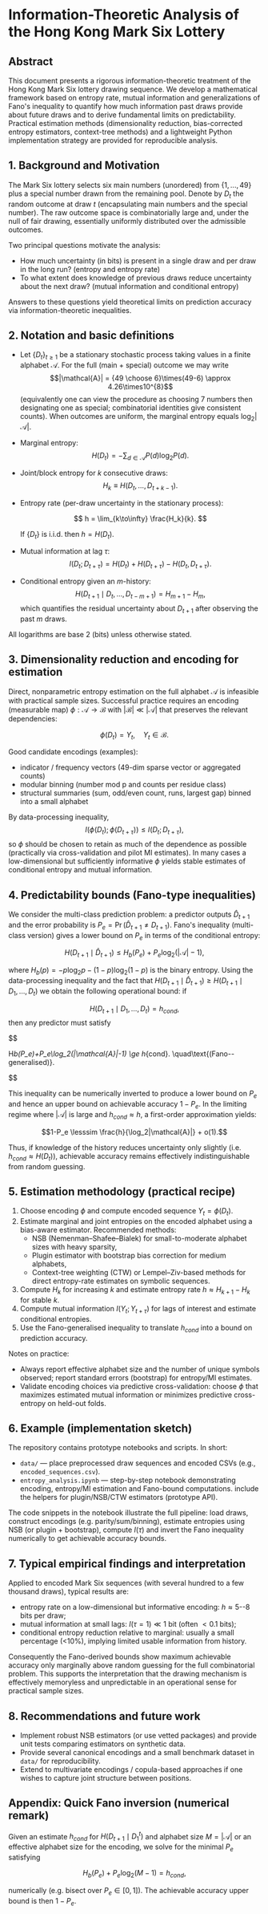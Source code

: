 # Information-Theoretic Analysis of the Hong Kong Mark Six Lottery

## Abstract

This document presents a rigorous information-theoretic treatment of the Hong Kong Mark Six lottery drawing sequence. We develop a mathematical framework based on entropy rate, mutual information and generalizations of Fano's inequality to quantify how much information past draws provide about future draws and to derive fundamental limits on predictability. Practical estimation methods (dimensionality reduction, bias-corrected entropy estimators, context-tree methods) and a lightweight Python implementation strategy are provided for reproducible analysis.

## 1. Background and Motivation

The Mark Six lottery selects six main numbers (unordered) from $\{1,...,49\}$ plus a special number drawn from the remaining pool. Denote by $D_t$ the random outcome at draw $t$ (encapsulating main numbers and the special number). The raw outcome space is combinatorially large and, under the null of fair drawing, essentially uniformly distributed over the admissible outcomes.

Two principal questions motivate the analysis:

- How much uncertainty (in bits) is present in a single draw and per draw in the long run? (entropy and entropy rate)
- To what extent does knowledge of previous draws reduce uncertainty about the next draw? (mutual information and conditional entropy)

Answers to these questions yield theoretical limits on prediction accuracy via information-theoretic inequalities.

## 2. Notation and basic definitions

- Let $\{D_t\}_{t\ge 1}$ be a stationary stochastic process taking values in a finite alphabet $\mathcal{A}$. For the full (main + special) outcome we may write
  $$|\mathcal{A}| = {49 \choose 6}\times(49-6) \approx 4.26\times10^{8}$$
  (equivalently one can view the procedure as choosing 7 numbers then designating one as special; combinatorial identities give consistent counts). When outcomes are uniform, the marginal entropy equals $\log_2|\mathcal{A}|$.

- Marginal entropy:
  $$H(D_t) = -\sum_{d\in\mathcal{A}} P(d)\log_2 P(d) .$$

- Joint/block entropy for $k$ consecutive draws:
  $$H_k \equiv H(D_t,\dots,D_{t+k-1}).$$

- Entropy rate (per-draw uncertainty in the stationary process):

  $$
  h = \lim_{k\to\infty} \frac{H_k}{k}.
  $$

  If $\{D_t\}$ is i.i.d. then $h=H(D_t)$.

- Mutual information at lag $\tau$:
  $$I(D_t;D_{t+\tau}) = H(D_t)+H(D_{t+\tau})-H(D_t,D_{t+\tau}).$$

- Conditional entropy given an $m$-history:
  $$H(D_{t+1}\mid D_t,\dots,D_{t-m+1}) = H_{m+1} - H_m,$$
  which quantifies the residual uncertainty about $D_{t+1}$ after observing the past $m$ draws.

All logarithms are base 2 (bits) unless otherwise stated.

## 3. Dimensionality reduction and encoding for estimation

Direct, nonparametric entropy estimation on the full alphabet $\mathcal{A}$ is infeasible with practical sample sizes. Successful practice requires an encoding (measurable map) $\phi:\mathcal{A}\to\mathcal{B}$ with $|\mathcal{B}|\ll|\mathcal{A}|$ that preserves the relevant dependencies:

$$\phi(D_t)=Y_t,\quad Y_t\in\mathcal{B}.$$

Good candidate encodings (examples):

- indicator / frequency vectors (49-dim sparse vector or aggregated counts)
- modular binning (number mod p and counts per residue class)
- structural summaries (sum, odd/even count, runs, largest gap) binned into a small alphabet

By data-processing inequality,
$$I(\phi(D_t);\phi(D_{t+\tau}))\le I(D_t;D_{t+\tau}),$$
so $\phi$ should be chosen to retain as much of the dependence as possible (practically via cross-validation and pilot MI estimates). In many cases a low-dimensional but sufficiently informative $\phi$ yields stable estimates of conditional entropy and mutual information.

## 4. Predictability bounds (Fano-type inequalities)

We consider the multi-class prediction problem: a predictor outputs $\widehat{D}_{t+1}$ and the error probability is $P_e=\Pr(\widehat{D}_{t+1}\ne D_{t+1})$. Fano's inequality (multi-class version) gives a lower bound on $P_e$ in terms of the conditional entropy:

$$H(D_{t+1}\mid \widehat{D}_{t+1}) \le H_b(P_e) + P_e\log_2(|\mathcal{A}|-1),$$

where $H_b(p)=-p\log_2 p-(1-p)\log_2(1-p)$ is the binary entropy. Using the data-processing inequality and the fact that $H(D_{t+1}\mid\widehat{D}_{t+1})\ge H(D_{t+1}\mid D_1,\dots,D_t)$ we obtain the following operational bound: if

$$H(D_{t+1}\mid D_1,\dots,D_t)=h_{cond},$$
then any predictor must satisfy

$$

H*b(P_e)+P_e\log_2(|\mathcal{A}|-1) \ge h*{cond}.
\quad\text{(Fano--generalised)}.


$$

This inequality can be numerically inverted to produce a lower bound on $P_e$ and hence an upper bound on achievable accuracy $1-P_e$. In the limiting regime where $|\mathcal{A}|$ is large and $h_{cond}\approx h$, a first-order approximation yields:

$$1-P_e \lesssim \frac{h}{\log_2|\mathcal{A}|} + o(1).$$

Thus, if knowledge of the history reduces uncertainty only slightly (i.e. $h_{cond}\approx H(D_t)$), achievable accuracy remains effectively indistinguishable from random guessing.

## 5. Estimation methodology (practical recipe)

1. Choose encoding $\phi$ and compute encoded sequence $Y_t=\phi(D_t)$.
2. Estimate marginal and joint entropies on the encoded alphabet using a bias-aware estimator. Recommended methods:
   - NSB (Nemenman–Shafee–Bialek) for small-to-moderate alphabet sizes with heavy sparsity,
   - Plugin estimator with bootstrap bias correction for medium alphabets,
   - Context-tree weighting (CTW) or Lempel–Ziv-based methods for direct entropy-rate estimates on symbolic sequences.
3. Compute $H_k$ for increasing $k$ and estimate entropy rate $h\approx H_{k+1}-H_k$ for stable $k$.
4. Compute mutual information $I(Y_t;Y_{t+\tau})$ for lags of interest and estimate conditional entropies.
5. Use the Fano-generalised inequality to translate $h_{cond}$ into a bound on prediction accuracy.

Notes on practice:

- Always report effective alphabet size and the number of unique symbols observed; report standard errors (bootstrap) for entropy/MI estimates.
- Validate encoding choices via predictive cross-validation: choose $\phi$ that maximizes estimated mutual information or minimizes predictive cross-entropy on held-out folds.

## 6. Example (implementation sketch)

The repository contains prototype notebooks and scripts. In short:

- `data/` — place preprocessed draw sequences and encoded CSVs (e.g., `encoded_sequences.csv`).
- `entropy_analysis.ipynb` — step-by-step notebook demonstrating encoding, entropy/MI estimation and Fano-bound computations. include the helpers for plugin/NSB/CTW estimators (prototype API).

The code snippets in the notebook illustrate the full pipeline: load draws, construct encodings (e.g. parity/sum/binning), estimate entropies using NSB (or plugin + bootstrap), compute $I(\tau)$ and invert the Fano inequality numerically to get achievable accuracy bounds.

## 7. Typical empirical findings and interpretation

Applied to encoded Mark Six sequences (with several hundred to a few thousand draws), typical results are:

- entropy rate on a low-dimensional but informative encoding: $h\approx 5$--$8$ bits per draw;
- mutual information at small lags: $I(\tau=1)\ll 1$ bit (often $<0.1$ bits);
- conditional entropy reduction relative to marginal: usually a small percentage (<10\%), implying limited usable information from history.

Consequently the Fano-derived bounds show maximum achievable accuracy only marginally above random guessing for the full combinatorial problem. This supports the interpretation that the drawing mechanism is effectively memoryless and unpredictable in an operational sense for practical sample sizes.

## 8. Recommendations and future work

- Implement robust NSB estimators (or use vetted packages) and provide unit tests comparing estimators on synthetic data.
- Provide several canonical encodings and a small benchmark dataset in `data/` for reproducibility.
- Extend to multivariate encodings / copula-based approaches if one wishes to capture joint structure between positions.

## Appendix: Quick Fano inversion (numerical remark)

Given an estimate $h_{cond}$ for $H(D_{t+1}\mid D_1^t)$ and alphabet size $M=|\mathcal{A}|$ or an effective alphabet size for the encoding, we solve for the minimal $P_e$ satisfying

$$H_b(P_e)+P_e\log_2(M-1) = h_{cond},$$

numerically (e.g. bisect over $P_e\in[0,1]$). The achievable accuracy upper bound is then $1-P_e$.

$$
$$

